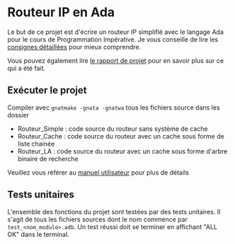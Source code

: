 # Routeur IP en Ada

Le but de ce projet est d'écrire un routeur IP simplifié avec le langage Ada pour le cours de Programmation Impérative.
Je vous conseille de lire les [consignes détaillées](./Cregut_gdrive/pim-1sn-2022-pr-03-sujet.pdf) pour mieux comprendre.

Vous pouvez également lire [le rapport de projet](./pr3/rapport.pdf) pour en savoir plus sur ce qui a été fait.

## Exécuter le projet

Compiler avec `gnatmake -gnata -gnatwa` tous les fichiers source dans les dossier
- Routeur_Simple : code source du routeur sans système de cache
- Routeur_Cache : code source du routeur avec un cache sous forme de liste chainée
- Routeur_LA : code source du routeur avec un cache sous forme d'arbre binaire de recherche

Veuillez vous référer au [manuel utilisateur](./pr3/manuel.pdf) pour plus de détails

## Tests unitaires

L'ensemble des fonctions du projet sont testées par des tests unitaires. Il s'agit de tous les fichiers sources dont le nom commence par `test_<nom_module>.adb`. Un test réussi doit se terminer en affichant "ALL OK" dans le terminal.
